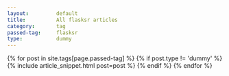 ```yaml
---
layout:			default
title:			All flasksr articles
category:		tag
passed-tag:		flasksr
type:           dummy
---
```



<div class="ui basic segment">
{% for post in site.tags[page.passed-tag] %}
{% if post.type != 'dummy' %}
    {% include article_snippet.html post=post %}
{% endif %}
{% endfor %}
</div>

